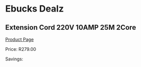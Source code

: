 
# Ebucks Dealz
## Extension Cord 220V 10AMP 25M 2Core
[Product Page](https://www.ebucks.com/web/shop/productSelected.do?prodId=1200602405&catId=363410833)

Price: R279.00

Savings: 


	